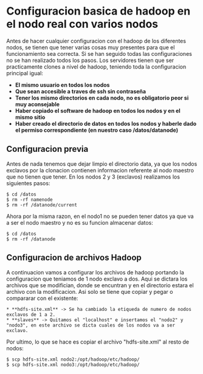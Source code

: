 # Configuracion basica de hadoop en el nodo real con varios nodos

Antes de hacer cualquier configuracion con el hadoop de los diferentes nodos, se tienen que tener varias cosas muy presentes para que el funcionamiento sea correcta. Si se han seguido todas las configuraciones no se han realizado todos los pasos. Los servidores tienen que ser practicamente clones a nivel de hadoop, teniendo toda la configuracion principal igual:

* **El mismo usuario en todos los nodos**
* **Que sean accesible a traves de ssh sin contraseña**
* **Tener los mismo directorios en cada nodo, no es obligatorio peor si muy aconsejable**
* **Haber copiado el software de hadoop en todos los nodos y en el mismo sitio**
* **Haber creado el directorio de datos en todos los nodos y haberle dado el permiso correspondiente (en nuestro caso /datos/datanode)**

## Configuracion previa

Antes de nada tenemos que dejar limpio el directorio data, ya que los nodos exclavos por la clonacion contienen informacion referente al nodo maestro que no tienen que tener.
En los nodos 2 y 3 (exclavos) realizamos los siguientes pasos:

    $ cd /datos
    $ rm -rf namenode
    $ rm -rf /datanode/current

Ahora por la misma razon, en el nodo1 no se pueden tener datos ya que va a ser el nodo maestro y no es su funcion almacenar datos:

    $ cd /datos
    $ rm -rf /datanode

## Configuracion de archivos Hadoop

A continuacion vamos a configurar los archivos de hadoop portando la configuracion que teniamos de 1 nodo exclavo a dos. Aqui se dictara los archivos que se modifician, donde se encuntran y en el directorio estara el archivo con la modificacion. Asi solo se tiene que copiar y pegar o compararar con el existente:

    * **hdfs-site.xml** -> Se ha cambiado la etiqueda de numero de nodos exclavos de 1 a 2.
    * **slaves** -> Quitamos el "localhost" e insertamos el "nodo2" y "nodo3", en este archivo se dicta cuales de los nodos va a ser exclavo.

Por ultimo, lo que se hace es copiar el archivo "hdfs-site.xml" al resto de nodos:

    $ scp hdfs-site.xml nodo2:/opt/hadoop/etc/hadoop/
    $ scp hdfs-site.xml nodo3:/opt/hadoop/etc/hadoop/